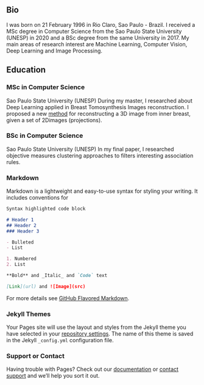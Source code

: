 ## Bio

I was born on 21 February 1996 in Rio Claro,  Sao Paulo - Brazil.  I received a MSc degree in Computer Science from the Sao Paulo State University (UNESP) in 2020 and a BSc degree from the same University in 2017. My main areas of research interest are Machine Learning, Computer Vision, Deep Learning and Image Processing.


## Education

### MSc in Computer Science
Sao Paulo State University (UNESP)
During my master, I researched about Deep Learning applied in Breast Tomosynthesis Images reconstruction. I proposed a new [method](https://github.com/daviduarte/DeepLearningDBT) for reconstructing a 3D image from inner breast, given a set of 2Dimages (projections).

### BSc in Computer Science
Sao Paulo State University (UNESP)
In my final paper, I researched objective measures clustering approaches to filters interesting association rules.


### Markdown

Markdown is a lightweight and easy-to-use syntax for styling your writing. It includes conventions for

```markdown
Syntax highlighted code block

# Header 1
## Header 2
### Header 3

- Bulleted
- List

1. Numbered
2. List

**Bold** and _Italic_ and `Code` text

[Link](url) and ![Image](src)
```

For more details see [GitHub Flavored Markdown](https://guides.github.com/features/mastering-markdown/).

### Jekyll Themes

Your Pages site will use the layout and styles from the Jekyll theme you have selected in your [repository settings](https://github.com/daviduarte/daviduarte.github.me/settings). The name of this theme is saved in the Jekyll `_config.yml` configuration file.

### Support or Contact

Having trouble with Pages? Check out our [documentation](https://docs.github.com/categories/github-pages-basics/) or [contact support](https://github.com/contact) and we’ll help you sort it out.
